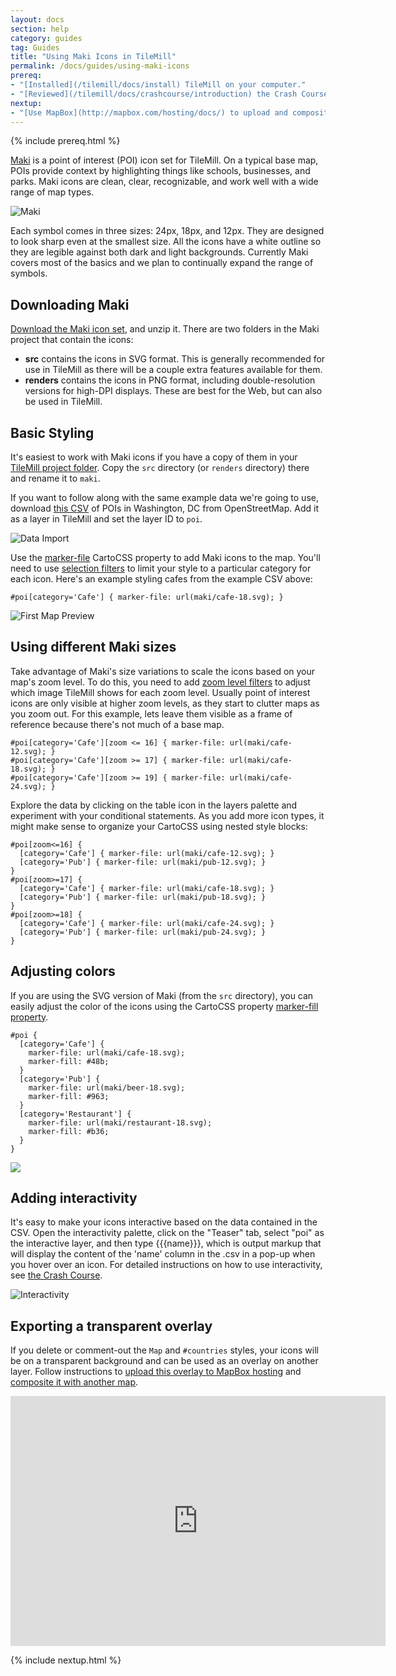 ```yaml
---
layout: docs
section: help
category: guides
tag: Guides
title: "Using Maki Icons in TileMill"
permalink: /docs/guides/using-maki-icons
prereq:
- "[Installed](/tilemill/docs/install) TileMill on your computer."
- "[Reviewed](/tilemill/docs/crashcourse/introduction) the Crash Course, in particular [using conditional styles](/tilemill/docs/guides/conditional-styles/)."
nextup:
- "[Use MapBox](http://mapbox.com/hosting/docs/) to upload and composite your map."
---
```

{% include prereq.html %}

[Maki](http://mapbox.com/maki) is a point of interest (POI) icon set for TileMill. On a typical base map, POIs provide context by highlighting things like schools, businesses, and parks. Maki icons are clean, clear, recognizable, and work well with a wide range of map types. 

![Maki](/tilemill/assets/pages/maki-1.png)

Each symbol comes in three sizes: 24px, 18px, and 12px. They are designed to look sharp even at the smallest size. All the icons have a white outline so they are legible against both dark and light backgrounds. Currently Maki covers most of the basics and we plan to continually expand the range of symbols.

## Downloading Maki

[Download the Maki icon set](https://github.com/mapbox/maki/zipball/gh-pages), and unzip it. There are two folders in the Maki project that contain the icons:

- **src** contains the icons in SVG format. This is generally recommended for use in TileMill as there will be a couple extra features available for them.
- **renders** contains the icons in PNG format, including double-resolution versions for high-DPI displays. These are best for the Web, but can also be used in TileMill.

## Basic Styling

It's easiest to work with Maki icons if you have a copy of them in your [TileMill project folder](/tilemill/docs/manual/files-directories/#structure_of_a_tilemill_project). Copy the `src` directory (or `renders` directory) there and rename it to `maki`. 

If you want to follow along with the same example data we're going to use, download [this CSV](https://github.com/mapbox/tilemill/raw/gh-pages/assets/pages/combined_poi.csv) of POIs in Washington, DC from OpenStreetMap. Add it as a layer in TileMill and set the layer ID to `poi`.

![Data Import](/tilemill/assets/pages/maki-2.png)

Use the [marker-file](http://www.mapbox.com/carto/api/2.1.0/#marker-file) CartoCSS property to add Maki icons to the map. You'll need to use [selection filters](/tilemill/docs/guides/selectors/#basic_text_comparison_filters) to limit your style to a particular category for each icon. Here's an example styling cafes from the example CSV above:

    #poi[category='Cafe'] { marker-file: url(maki/cafe-18.svg); }

![First Map Preview](/tilemill/assets/pages/maki-3-2.png) 

## Using different Maki sizes

Take advantage of Maki's size variations to scale the icons based on your map's zoom level. To do this, you need to add [zoom level filters](/tilemill/docs/guides/selectors/#zoom_level_filters) to adjust which image TileMill shows for each zoom level. Usually point of interest icons are only visible at higher zoom levels, as they start to clutter maps as you zoom out. For this example, lets leave them visible as a frame of reference because there's not much of a base map.

    #poi[category='Cafe'][zoom <= 16] { marker-file: url(maki/cafe-12.svg); }
    #poi[category='Cafe'][zoom >= 17] { marker-file: url(maki/cafe-18.svg); }
    #poi[category='Cafe'][zoom >= 19] { marker-file: url(maki/cafe-24.svg); }

Explore the data by clicking on the table icon in the layers palette and experiment with your conditional statements. As you add more icon types, it might make sense to organize your CartoCSS using nested style blocks:

    #poi[zoom<=16] {
      [category='Cafe'] { marker-file: url(maki/cafe-12.svg); }
      [category='Pub'] { marker-file: url(maki/pub-12.svg); }
    }
    #poi[zoom>=17] {
      [category='Cafe'] { marker-file: url(maki/cafe-18.svg); }
      [category='Pub'] { marker-file: url(maki/pub-18.svg); }
    }
    #poi[zoom>=18] {
      [category='Cafe'] { marker-file: url(maki/cafe-24.svg); }
      [category='Pub'] { marker-file: url(maki/pub-24.svg); }
    }

## Adjusting colors

If you are using the SVG version of Maki (from the `src` directory), you can easily adjust the color of the icons using the CartoCSS property [marker-fill property](http://www.mapbox.com/carto/api/2.1.0/#marker-fill).

    #poi {
      [category='Cafe'] {
        marker-file: url(maki/cafe-18.svg);
        marker-fill: #48b;
      }
      [category='Pub'] {
        marker-file: url(maki/beer-18.svg);
        marker-fill: #963;
      }
      [category='Restaurant'] {
        marker-file: url(maki/restaurant-18.svg);
        marker-fill: #b36;
      }
    }

![](/tilemill/assets/pages/adding-color-to-maki-icons-1.png)

## Adding interactivity

It's easy to make your icons interactive based on the data contained in the CSV. Open the interactivity palette, click on the "Teaser" tab, select "poi" as the interactive layer, and then type &#123;&#123;&#123;name&#125;&#125;&#125;, which is output markup that will display the content of the 'name' column in the .csv in a pop-up when you hover over an icon. For detailed instructions on how to use interactivity, see [the Crash Course](http://mapbox.com/tilemill/docs/crashcourse/tooltips/).

![Interactivity](/tilemill/assets/pages/maki-6.png)

## Exporting a transparent overlay

If you delete or comment-out the `Map` and `#countries` styles, your icons will be on a transparent background and can be used as an overlay on another layer. Follow instructions to [upload this overlay to MapBox hosting](/hosting/uploading/) and [composite it with another map](/hosting/compositing/).

<iframe width='600' height='400' frameBorder='0' src='http://a.tiles.mapbox.com/v3/saman.map-mpr6vgy4.html#17/38.907/-77.041'> </iframe>

{% include nextup.html %}
